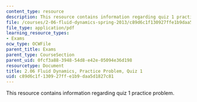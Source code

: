 ```yaml
---
content_type: resource
description: This resource contains information regarding quiz 1 practice problem.
file: /courses/2-06-fluid-dynamics-spring-2013/c89d6c1f130927ffe1b9daa5d1827c81_MIT2_06S13_pracprbquiz1.pdf
file_type: application/pdf
learning_resource_types:
- Exams
ocw_type: OCWFile
parent_title: Exams
parent_type: CourseSection
parent_uid: 0fcf3a88-3948-54d8-e42e-05094e36d198
resourcetype: Document
title: 2.06 Fluid Dynamics, Practice Problem, Quiz 1
uid: c89d6c1f-1309-27ff-e1b9-daa5d1827c81
---
```

This resource contains information regarding quiz 1 practice problem.

